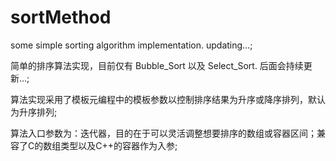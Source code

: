 # sortMethod
some simple sorting algorithm implementation. updating...;

简单的排序算法实现，目前仅有 Bubble_Sort 以及 Select_Sort. 后面会持续更新...;

算法实现采用了模板元编程中的模板参数以控制排序结果为升序或降序排列，默认为升序排列;

算法入口参数为：迭代器，目的在于可以灵活调整想要排序的数组或容器区间；兼容了C的数组类型以及C++的容器作为入参;
